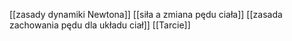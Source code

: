 [[zasady dynamiki Newtona]]
[[siła a zmiana pędu ciała]]
[[zasada zachowania pędu dla układu ciał]]
[[Tarcie]]